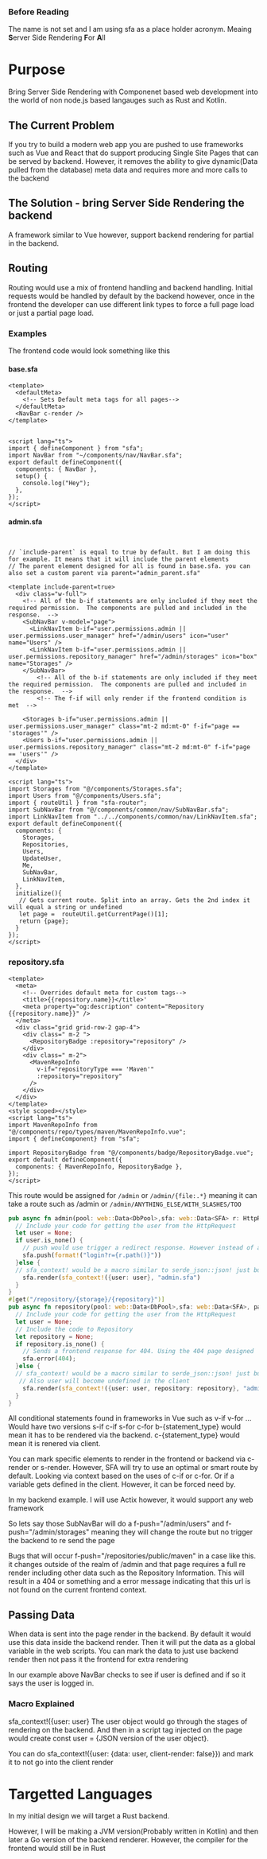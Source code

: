 ### Before Reading
The name is not set and I am using sfa as a place holder acronym. Meaing **S**erver Side Rendering **F**or **A**ll

#  Purpose
Bring Server Side Rendering with Componenet based web development into the world of non node.js based langauges such as Rust and Kotlin.

## The Current Problem
If you try to build a modern web app you are pushed to use frameworks such as Vue and React that do support producing Single Site Pages that can be served by backend. However, it removes the ability to give dynamic(Data pulled from the database) meta data and requires more and more calls to the backend

## The Solution - bring Server Side Rendering the backend

A framework similar to Vue however, support backend rendering for partial in the backend.


## Routing
Routing would use a mix of frontend handling and backend handling. Initial requests would be handled by default by the backend however, once in the frontend the developer can use different link types to force a full page load or just a partial page load.

### Examples

The frontend code would look something like this
#### base.sfa
```vue
<template>
  <defaultMeta>
    <!-- Sets Default meta tags for all pages-->
  </defaultMeta>
  <NavBar c-render />
</template>


<script lang="ts">
import { defineComponent } from "sfa";
import NavBar from "~/components/nav/NavBar.sfa";
export default defineComponent({
  components: { NavBar },
  setup() {
    console.log("Hey");
  },
});
</script>
```

#### admin.sfa
```vue


// `include-parent` is equal to true by default. But I am doing this for example. It means that it will include the parent elements
// The parent element designed for all is found in base.sfa. you can also set a custom parent via parent="admin_parent.sfa"

<template include-parent=true>
  <div class="w-full">
    <!-- All of the b-if statements are only included if they meet the required permission.  The components are pulled and included in the response.  -->
    <SubNavBar v-model="page">
      <LinkNavItem b-if="user.permissions.admin || user.permissions.user_manager" href="/admin/users" icon="user" name="Users" />
      <LinkNavItem b-if="user.permissions.admin || user.permissions.repository_manager" href="/admin/storages" icon="box" name="Storages" />
    </SubNavBar>
        <!-- All of the b-if statements are only included if they meet the required permission.  The components are pulled and included in the response.  -->
        <!-- The f-if will only render if the frontend condition is met  -->

    <Storages b-if="user.permissions.admin || user.permissions.user_manager" class="mt-2 md:mt-0" f-if="page == 'storages'" />
    <Users b-if="user.permissions.admin || user.permissions.repository_manager" class="mt-2 md:mt-0" f-if="page == 'users'" />
  </div>
</template>

<script lang="ts">
import Storages from "@/components/Storages.sfa";
import Users from "@/components/Users.sfa";
import { routeUtil } from "sfa-router";
import SubNavBar from "@/components/common/nav/SubNavBar.sfa";
import LinkNavItem from "../../components/common/nav/LinkNavItem.sfa";
export default defineComponent({
  components: {
    Storages,
    Repositories,
    Users,
    UpdateUser,
    Me,
    SubNavBar,
    LinkNavItem,
  },
  initialize(){
   // Gets current route. Split into an array. Gets the 2nd index it will equal a string or undefined
   let page =  routeUtil.getCurrentPage()[1];
   return {page};
  }
});
</script>
```
### repository.sfa
```vue
<template>
  <meta>
    <!-- Overrides default meta for custom tags-->
    <title>{{repository.name}}</title>'
    <meta property="og:description" content="Repository {{repository.name}}" />
  </meta>
  <div class="grid grid-row-2 gap-4">
    <div class=" m-2 ">
      <RepositoryBadge :repository="repository" />
    </div>
    <div class=" m-2">
      <MavenRepoInfo
        v-if="repositoryType === 'Maven'"
        :repository="repository"
      />
    </div>
  </div>
</template>
<style scoped></style>
<script lang="ts">
import MavenRepoInfo from "@/components/repo/types/maven/MavenRepoInfo.vue";
import { defineComponent} from "sfa";

import RepositoryBadge from "@/components/badge/RepositoryBadge.vue";
export default defineComponent({
  components: { MavenRepoInfo, RepositoryBadge },
});
</script>
```

This route would be assigned for `/admin` or `/admin/{file:.*}` meaning it can take a route such as /admin or `/admin/ANYTHING_ELSE/WITH_SLASHES/TOO`

```rust
pub async fn admin(pool: web::Data<DbPool>,sfa: web::Data<SFA> r: HttpRequest) -> Result<SFAResponse, InternalError> {
  // Include your code for getting the user from the HttpRequest
  let user = None;
  if user.is_none() {
    // push would use trigger a redirect response. However instead of a HTTP response with the redirect. it sends a HTTP response of that page. Plus a special command to change the route in the browser. Giving a more effiecient response
    sfa.push(format!("login?r={r.path()}"))
  }else {
  // sfa_context! would be a macro similar to serde_json::json! just building the data that would be passed into the template
    sfa.render(sfa_context!({user: user}, "admin.sfa")
  }
}
#[get("/repository/{storage}/{repository}")]
pub async fn repository(pool: web::Data<DbPool>,sfa: web::Data<SFA>, path: web::Path<(String, String>, r: HttpRequest) -> Result<SFAResponse, InternalError> {
  // Include your code for getting the user from the HttpRequest
  let user = None;
  // Include the code to Repository
  let repository = None;
  if repository.is_none() {
    // Sends a frontend response for 404. Using the 404 page designed
    sfa.error(404);
  }else {
  // sfa_context! would be a macro similar to serde_json::json! just building the data that would be passed into the template
   // Also user will become undefined in the client
    sfa.render(sfa_context!({user: user, repository: repository}, "admin.sfa")
  }
}
```


All conditional statements found in frameworks in Vue such as v-if v-for ... Would have two versions s-if c-if  s-for c-for
b-{statement_type} would mean it has to be rendered via the backend. c-{statement_type} would mean it is renered via client.

You can mark specific elements to render in the frontend or backend via c-render or s-render. However, SFA will try to use an optimal or smart route by default. Looking via context based on the uses of c-if or c-for. Or if a variable gets defined in the client. However, it can be forced need by.

In my backend example. I will use Actix however, it would support any web framework

So lets say those SubNavBar will do a f-push="/admin/users" and f-push="/admin/storages" meaning they will change the route but no trigger the backend to re send the page

Bugs that will occur f-push="/repositories/public/maven" in a case like this. it changes outside of the realm of /admin and that page requires a full re render including other data such as the Repository Information. This will result in a 404 or something and a error message indicating that this url is not found on the current frontend context.

## Passing Data
When data is sent into the page render in the backend. By default it would use this data inside the backend render. Then it will put the data as a global variable in the web scripts. You can mark the data to just use backend render then not pass it the frontend for extra rendering

In our example above NavBar checks to see if user is defined and if so it says the user is logged in.

### Macro Explained
sfa_context!({user: user} The user object would go through the stages of rendering on the backend. And then in a script tag injected on the page would create const user = {JSON version of the user object}.

You can do sfa_context!({user: {data: user, client-render: false}}) and mark it to not go into the client render
# Targetted Languages
In my initial design we will target a Rust backend.

However, I will be making a JVM version(Probably written in Kotlin) and then later a Go version of the backend renderer. However, the compiler for the frontend would still be in Rust
